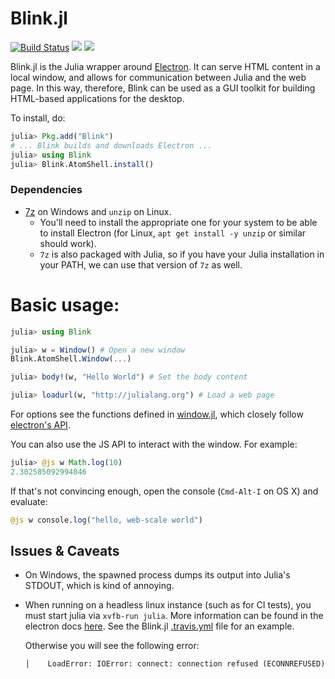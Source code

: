 # Blink.jl
[![Build Status](https://travis-ci.org/JuliaGizmos/Blink.jl.svg?branch=master)](https://travis-ci.org/JunoLab/Blink.jl)
[![](https://img.shields.io/badge/docs-stable-blue.svg)](https://JuliaGizmos.github.io/Blink.jl/stable)
[![](https://img.shields.io/badge/docs-latest-blue.svg)](https://JuliaGizmos.github.io/Blink.jl/latest)

Blink.jl is the Julia wrapper around [Electron](https://electronjs.org/). It
can serve HTML content in a local window, and allows for communication between
Julia and the web page. In this way, therefore, Blink can be used as a GUI
toolkit for building HTML-based applications for the desktop.

To install, do:
```julia
julia> Pkg.add("Blink")
# ... Blink builds and downloads Electron ...
julia> using Blink
julia> Blink.AtomShell.install()
```

### Dependencies
- [7z](https://www.7-zip.org/download.html) on Windows and `unzip` on Linux.
    - You'll need to install the appropriate one for your system to be able to install Electron (for Linux, `apt get install -y unzip` or similar should work).
    - `7z` is also packaged with Julia, so if you have your Julia installation in your PATH, we can use that version of `7z` as well.


# Basic usage:

```julia
julia> using Blink

julia> w = Window() # Open a new window
Blink.AtomShell.Window(...)

julia> body!(w, "Hello World") # Set the body content

julia> loadurl(w, "http://julialang.org") # Load a web page
```

For options see the functions defined in [window.jl](src/AtomShell/window.jl), which closely follow [electron's API](https://github.com/atom/electron/blob/master/docs/api/browser-window.md).

You can also use the JS API to interact with the window. For example:

```julia
julia> @js w Math.log(10)
2.302585092994046
```

If that's not convincing enough, open the console (`Cmd-Alt-I` on OS X) and evaluate:

```julia
@js w console.log("hello, web-scale world")
```

## Issues & Caveats

* On Windows, the spawned process dumps its output into Julia's STDOUT, which is kind of annoying.
* When running on a headless linux instance (such as for CI tests), you must start julia via `xvfb-run julia`. More information can be found in the electron docs [here](https://electronjs.org/docs/tutorial/testing-on-headless-ci#configuring-the-virtual-display-server). See the Blink.jl [.travis.yml](https://github.com/JunoLab/Blink.jl/blob/master/.travis.yml) file for an example.

    Otherwise you will see the following error:
    ```
    │    LoadError: IOError: connect: connection refused (ECONNREFUSED)
    ```
